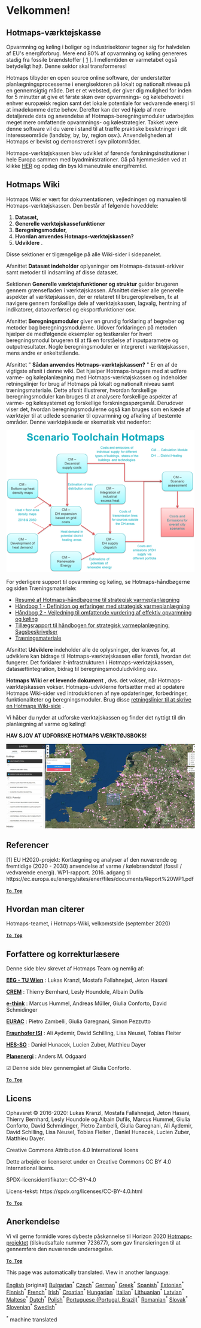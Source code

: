 <h1><a class="anchor" id="welcome!" href="#welcome!"><i class="fa fa-link"></i></a>Velkommen!</h1><h2><a class="anchor" id="hotmaps-toolbox" href="#hotmaps-toolbox"><i class="fa fa-link"></i></a> Hotmaps-værktøjskasse</h2><p> Opvarmning og køling i boliger og industrisektorer tegner sig for halvdelen af EU&#39;s energiforbrug. Mere end 80% af opvarmning og køling genereres stadig fra fossile brændstoffer [ <a href="#references">1</a> ]. I mellemtiden er varmetabet også betydeligt højt. Denne sektor skal transformeres!</p><p> Hotmaps tilbyder en open source online software, der understøtter planlægningsprocesserne i energisektoren på lokalt og nationalt niveau på en gennemsigtig måde. Det er et websted, der giver dig mulighed for inden for 5 minutter at give et første skøn over opvarmnings- og kølebehovet i enhver europæisk region samt det lokale potentiale for vedvarende energi til at imødekomme dette behov. Derefter kan der ved hjælp af mere detaljerede data og anvendelse af Hotmaps-beregningsmoduler udarbejdes meget mere omfattende opvarmnings- og kølestrategier. Takket være denne software vil du være i stand til at træffe praktiske beslutninger i dit interesseområde (landsby, by, by, region osv.). Anvendeligheden af Hotmaps er bevist og demonstreret i syv pilotområder.</p><p> Hotmaps-værktøjskassen blev udviklet af førende forskningsinstitutioner i hele Europa sammen med byadministrationer. Gå på hjemmesiden ved at klikke <a href="https://www.hotmaps.eu/map">HER</a> og opdag din bys klimaneutrale energifremtid.</p><h2><a class="anchor" id="hotmaps-wiki" href="#hotmaps-wiki"><i class="fa fa-link"></i></a> Hotmaps Wiki</h2><p> Hotmaps Wiki er vært for dokumentationen, vejledningen og manualen til Hotmaps-værktøjskassen. Den består af følgende hoveddele:</p><ol><li> <strong>Datasæt,</strong></li><li> <strong>Generelle værktøjskassefunktioner</strong></li><li> <strong>Beregningsmoduler,</strong></li><li> <strong>Hvordan anvendes Hotmaps-værktøjskassen?</strong></li><li> <strong>Udviklere</strong> .</li></ol><p> Disse sektioner er tilgængelige på alle Wiki-sider i sidepanelet.</p><p> Afsnittet <strong>Datasæt indeholder</strong> oplysninger om Hotmaps-datasæt-arkiver samt metoder til indsamling af disse datasæt.</p><p> Sektionen <strong>Generelle værktøjsfunktioner og struktur</strong> guider brugeren gennem grænsefladen i værktøjskassen. Afsnittet dækker alle generelle aspekter af værktøjskassen, der er relateret til brugeroplevelsen, fx at navigere gennem forskellige dele af værktøjskassen, lagvalg, hentning af indikatorer, dataoverførsel og eksportfunktioner osv.</p><p> Afsnittet <strong>Beregningsmoduler</strong> giver en grundig forklaring af begreber og metoder bag beregningsmodulerne. Udover forklaringen på metoden hjælper de medfølgende eksempler og testkørsler for hvert beregningsmodul brugeren til at få en forståelse af inputparametre og outputresultater. Nogle beregningsmoduler er integreret i værktøjskassen, mens andre er enkeltstående.</p><p> Afsnittet &quot; <strong>Sådan anvendes Hotmaps-værktøjskassen?</strong> &quot; Er en af de vigtigste afsnit i denne wiki. Det hjælper Hotmaps-brugere med at udføre varme- og køleplanlægning med Hotmaps-værktøjskassen og indeholder retningslinjer for brug af Hotmaps på lokalt og nationalt niveau samt træningsmateriale. Dette afsnit illustrerer, hvordan forskellige beregningsmoduler kan bruges til at analysere forskellige aspekter af varme- og kølesystemet og forskellige forskningsspørgsmål. Derudover viser det, hvordan beregningsmodulerne også kan bruges som en kæde af værktøjer til at udlede scenarier til opvarmning og afkøling af bestemte områder. Denne værktøjskæde er skematisk vist nedenfor:</p><p align="center"><img alt="tegning" src="../images/Hotmaps_toolchain_2019-05-09.png" width="550"/></p><p> For yderligere support til opvarmning og køling, se Hotmaps-håndbøgerne og siden Træningsmateriale:</p><ul><li> <a href="https://www.hotmaps-project.eu/wp-content/uploads/2019/04/Summary-Hotmaps-Handbook.pdf">Resumé af Hotmaps-håndbøgerne til strategisk varmeplanlægning</a></li><li> <a href="https://vbn.aau.dk/da/publications/definition-amp-experiences-of-strategic-heat-planning">Håndbog 1 - Definition og erfaringer med strategisk varmeplanlægning</a></li><li> <a href="https://vbn.aau.dk/da/publications/guidance-for-the-comprehensive-assessment-of-efficient-heating-an">Håndbog 2 - Vejledning til omfattende vurdering af effektiv opvarmning og køling</a></li><li> <a href="https://vbn.aau.dk/da/publications/appendix-report-to-the-hotmaps-handbook-for-strategic-heat-planni">Tillægsrapport til håndbogen for strategisk varmeplanlægning: Sagsbeskrivelser</a></li><li> <a href="https://wiki.hotmaps.hevs.ch/Training-Material">Træningsmateriale</a></li></ul><p> Afsnittet <strong>Udviklere</strong> indeholder alle de oplysninger, der kræves for, at udviklere kan bidrage til Hotmaps-værktøjskassen eller forstå, hvordan det fungerer. Det forklarer it-infrastrukturen i Hotmaps-værktøjskassen, datasættintegration, bidrag til beregningsmoduludvikling osv.</p><p> <strong>Hotmaps Wiki er et levende dokument</strong> , dvs. det vokser, når Hotmaps-værktøjskassen vokser. Hotmaps-udviklerne fortsætter med at opdatere Hotmaps Wiki-sider ved introduktionen af nye opdateringer, forbedringer, funktionaliteter og beregningsmoduler. Brug disse <a href="Guidelines-for-writing-a-Hotmaps-Wiki-page">retningslinjer til at skrive en Hotmaps Wiki-side</a> .</p><p> Vi håber du nyder at udforske værktøjskassen og finder det nyttigt til din planlægning af varme og køling!</p><p> <strong>HAV SJOV AT UDFORSKE HOTMAPS VÆRKTØJSBOKS!</strong></p><img alt="" src="../images/Hotmaps_test.JPG"/><h2><a class="anchor" id="references" href="#references"><i class="fa fa-link"></i></a> Referencer</h2><p> [1] EU H2020-projekt: Kortlægning og analyser af den nuværende og fremtidige (2020 - 2030) anvendelse af varme / kølebrændstof (fossil / vedvarende energi). WP1-rapport. 2016. adgang til https://ec.europa.eu/energy/sites/ener/files/documents/Report%20WP1.pdf</p><p><ins> <code><strong><a href="#hotmaps-toolbox">To Top</a></strong></code></ins></p><h2><a class="anchor" id="how-to-cite" href="#how-to-cite"><i class="fa fa-link"></i></a> Hvordan man citerer</h2><p> Hotmaps-teamet, i Hotmaps-Wiki, velkomstside (september 2020)</p><p><ins> <code><strong><a href="#hotmaps-toolbox">To Top</a></strong></code></ins></p><h2><a class="anchor" id="authors-and-reviewers" href="#authors-and-reviewers"><i class="fa fa-link"></i></a> Forfattere og korrekturlæsere</h2><p> Denne side blev skrevet af Hotmaps Team og nemlig af:</p><p> <strong><a href="https://eeg.tuwien.ac.at/">EEG - TU Wien</a></strong> : Lukas Kranzl, Mostafa Fallahnejad, Jeton Hasani</p><p> <strong><a href="https://www.crem.ch/">CREM</a></strong> : Thierry Bernhard, Lesly Houndole, Albain Dufils</p><p> <strong><a href="https://e-think.ac.at">e-think</a></strong> : Marcus Hummel, Andreas Müller, Giulia Conforto, David Schmidinger</p><p> <strong><a href="http://www.eurac.edu">EURAC</a></strong> : Pietro Zambelli, Giulia Garegnani, Simon Pezzutto</p><p> <strong><a href="https://isi.fraunhofer.de/">Fraunhofer ISI</a></strong> : Ali Aydemir, David Schilling, Lisa Neusel, Tobias Fleiter</p><p> <strong><a href="https://www.hevs.ch">HES-SO</a></strong> : Daniel Hunacek, Lucien Zuber, Matthieu Dayer</p><p> <strong><a href="https://planenergi.dk/">Planenergi</a></strong> : Anders M. Odgaard</p><p> ☑ Denne side blev gennemgået af Giulia Conforto.</p><p> <a href="#table-of-contents"><strong><code>To Top</code></strong></a></p><h2><a class="anchor" id="license" href="#license"><i class="fa fa-link"></i></a> Licens</h2><p> Ophavsret © 2016-2020: Lukas Kranzl, Mostafa Fallahnejad, Jeton Hasani, Thierry Bernhard, Lesly Houndole og Albain Dufils, Marcus Hummel, Giulia Conforto, David Schmidinger, Pietro Zambelli, Giulia Garegnani, Ali Aydemir, David Schilling, Lisa Neusel, Tobias Fleiter , Daniel Hunacek, Lucien Zuber, Matthieu Dayer.</p><p> Creative Commons Attribution 4.0 International licens</p><p> Dette arbejde er licenseret under en Creative Commons CC BY 4.0 International licens.</p><p> SPDX-licensidentifikator: CC-BY-4.0</p><p> Licens-tekst: https://spdx.org/licenses/CC-BY-4.0.html</p><p><ins> <code><strong><a href="#hotmaps-toolbox">To Top</a></strong></code></ins></p><h2><a class="anchor" id="acknowledgement" href="#acknowledgement"><i class="fa fa-link"></i></a> Anerkendelse</h2><p> Vi vil gerne formidle vores dybeste påskønnelse til Horizon 2020 <a href="https://www.hotmaps-project.eu">Hotmaps-projektet</a> (tilskudsaftale nummer 723677), som gav finansieringen til at gennemføre den nuværende undersøgelse.</p><p><ins> <code><strong><a href="#hotmaps-toolbox">To Top</a></strong></code></ins></p>
<!--- THIS IS A SUPER UNIQUE IDENTIFIER -->

This page was automatically translated. View in another language:

[English](../en/Home) (original) [Bulgarian](../bg/Home)<sup>\*</sup> [Czech](../cs/Home)<sup>\*</sup>  [German](../de/Home)<sup>\*</sup> [Greek](../el/Home)<sup>\*</sup> [Spanish](../es/Home)<sup>\*</sup> [Estonian](../et/Home)<sup>\*</sup> [Finnish](../fi/Home)<sup>\*</sup> [French](../fr/Home)<sup>\*</sup> [Irish](../ga/Home)<sup>\*</sup> [Croatian](../hr/Home)<sup>\*</sup> [Hungarian](../hu/Home)<sup>\*</sup> [Italian](../it/Home)<sup>\*</sup> [Lithuanian](../lt/Home)<sup>\*</sup> [Latvian](../lv/Home)<sup>\*</sup> [Maltese](../mt/Home)<sup>\*</sup> [Dutch](../nl/Home)<sup>\*</sup> [Polish](../pl/Home)<sup>\*</sup> [Portuguese (Portugal, Brazil)](../pt/Home)<sup>\*</sup> [Romanian](../ro/Home)<sup>\*</sup> [Slovak](../sk/Home)<sup>\*</sup> [Slovenian](../sl/Home)<sup>\*</sup> [Swedish](../sv/Home)<sup>\*</sup> 

<sup>\*</sup> machine translated
